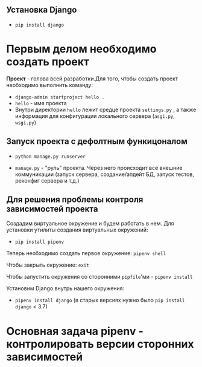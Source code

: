 ## Установка Django

* ```pip install django```

# Первым делом необходимо создать проект

**Проект** - голова всей разработки.Для того, чтобы создать проект необходимо выполнить команду:
* ```django-admin startproject hello .```
* ```hello``` - имя проекта
* Внутри директории ```hello``` лежит средце проекта ```settings.py``` , а также информация для конфигурации локального сервера (```asgi.py```, ```wsgi.py```)

## Запуск проекта с дефолтным функицоналом
* ```python manage.py runserver```

* ```manage.py``` - "руль" проекта. Через него происходит все внешние коммуникации (запуск сервера, создание/апдейт БД, запуск тестов, реконфиг сервера и т.д.)

## Для решения проблемы контроля зависимостей проекта 
Создадим виртуальное окружение и будем работать в нем. Для установки утилиты создания виртуальных окружений:
* ```pip install pipenv```

Теперь необходимо создать первое окружение:
```pipenv shell```

Чтобы закрыть окружение: ```exit```

Чтобы запустить окружения со сторонними ```pipfile```'ми - ```pipenv install```

Установим Django внутрь нашего окружения:
* ```pipenv install django``` (в старых версиях нужно было ```pip install django``` < 3.7)

# Основная задача pipenv - контролировать версии сторонних зависимостей